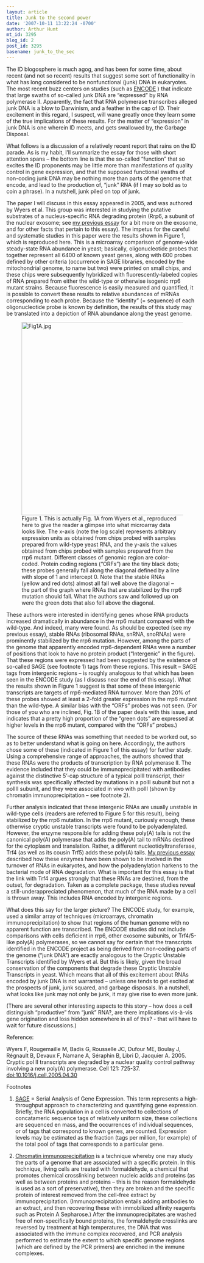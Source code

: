 ```yaml
---
layout: article
title: Junk to the second power
date: '2007-10-11 13:22:24 -0700'
author: Arthur Hunt
mt_id: 3295
blog_id: 2
post_id: 3295
basename: junk_to_the_sec
---
```

The ID blogosphere is much agog, and has been for some time, about recent (and not so recent) results that suggest some sort of functionality in what has long considered to be nonfunctional (junk) DNA in eukaryotes.  The most recent buzz centers on studies (such as [ENCODE](http://www.genome.gov/10005107) ) that indicate that large swaths of so-called junk DNA are “expressed” by RNA polymerase II.  Apparently, the fact that RNA polymerase transcribes alleged junk DNA is a blow to Darwinism, and a feather in the cap of ID.  Their excitement in this regard, I suspect, will wane greatly once they learn some of the true implications of these results.   For the matter of “expression” in junk DNA is one wherein ID meets, and gets swallowed by, the Garbage Disposal.

What follows is a discussion of a relatively recent report that rains on the ID parade.  As is my habit, I’ll summarize the essay for those with short attention spans – the bottom line is that the so-called “function” that so excites the ID proponents may be little more than manifestations of quality control in gene expression, and that the supposed functional swaths of non-coding junk DNA may be nothing more than parts of the genome that encode, and lead to the production of, “junk” RNA (if I may so bold as to coin a phrase).  In a nutshell, junk piled on top of junk.

The paper I will discuss in this essay appeared in 2005, and was authored by Wyers et al.  This group was interested in studying the putative substrates of a nucleus-specific RNA degrading protein (Rrp6, a subunit of the nuclear exosome; see [my previous essay](http://pandasthumb.org/archives/2007/10/you-have-to-spe.html#more)  for a bit more on the exosome, and for other facts that pertain to this essay).  The impetus for the careful and systematic studies in this paper were the results shown in Figure 1, which is reproduced here.  This is a microarray comparison of genome-wide steady-state RNA abundance in yeast; basically, oligonucleotide probes that together represent all 6400 of known yeast genes, along with 600 probes defined by other criteria (occurrence in SAGE libraries, encoded by the mitochondrial genome, to name but two) were printed on small chips, and these chips were subsequently hybridized with fluorescently-labeled copies of RNA prepared from either the wild-type or otherwise isogenic rrp6 mutant strains.  Because fluorescence is easily measured and quantified, it is possible to convert these results to relative abundances of mRNAs corresponding to each probe.  Because the “identity” (= sequence) of each oligonucleotide probe is known by definition, the results of this study may be translated into a depiction of RNA abundance along the yeast genome.  

<figure>
<img src="{{ site.baseurl }}/uploads/2007/Fig1A.jpg" alt="Fig1A.jpg" width="600" height="506" />
<figcaption markdown="span">
Figure 1.  This is actually Fig. 1A from Wyers et al., reproduced here to give the reader a glimpse into what microarray data looks like.  The x-axis (note the log scale) represents arbitrary expression units as obtained from chips probed with samples prepared from wild-type yeast RNA, and the y-axis the values obtained from chips probed with samples prepared from the rrp6 mutant.  Different classes of genomic region are color-coded.  Protein coding regions (“ORFs”) are the tiny black dots; these probes generally fall along the diagonal defined by a line with slope of 1 and intercept 0.  Note that the stable RNAs (yellow and red dots) almost all fall well above the diagonal – the part of the graph where RNAs that are stabilized by the rrp6 mutation should fall.  What the authors saw and followed up on were the green dots that also fell above the diagonal.  

</figcaption>
</figure>

These authors were interested in identifying genes whose RNA products increased dramatically in abundance in the rrp6 mutant compared with the wild-type.  And indeed, many were found.  As should be expected (see my previous essay), stable RNAs (ribosomal RNAs, snRNA, snoRNAs) were prominently stabilized by the rrp6 mutation.  However, among the parts of the genome that apparently encoded rrp6-dependent RNAs were a number of positions that look to have no protein product (“Intergenic” in the figure).  That these regions were expressed had been suggested by the existence of so-called SAGE (see footnote 1) tags from these regions.  This result – SAGE tags from intergenic regions – is roughly analogous to that which has been seen in the ENCODE study (as I discuss near the end of this essay).  What the results shown in Figure 1 suggest is that some of these intergenic transcripts are targets of rrp6-mediated RNA turnover.  More than 20% of these probes showed at least a 2-fold greater expression in the rrp6 mutant than the wild-type.  A similar bias with the “ORFs” probes was not seen.  (For those of you who are inclined, Fig. 1B of the paper deals with this issue, and indicates that a pretty high proportion of the “green dots” are expressed at higher levels in the rrp6 mutant, compared with the “ORFs” probes.)

The source of these RNAs was something that needed to be worked out, so as to better understand what is going on here.  Accordingly, the authors chose some of these (indicated in Figure 1 of this essay) for further study.  Using a comprehensive range of approaches, the authors showed that these RNAs were the products of transcription by RNA polymerase II.  The evidence included that they could be immunoprecipitated with antibodies against the distinctive 5’-cap structure of a typical polII transcript, their synthesis was specifically affected by mutations in a polII subunit but not a polIII subunit, and they were associated in vivo with polII (shown by chromatin immunoprecipitation – see footnote 2). 

Further analysis indicated that these intergenic RNAs are usually unstable in wild-type cells (readers are referred to Figure 5 for this result), being stabilized by the rrp6 mutation.  In the rrp6 mutant, curiously enough, these otherwise cryptic unstable transcripts were found to be polyadenylated.  However, the enzyme responsible for adding these poly(A) tails is not the canonical poly(A) polymerase that adds the poly(A) tail to mRNAs destined for the cytoplasm and translation.  Rather, a different nucleotidyltransferase, Trf4 (as well as its cousin Trf5) adds these poly(A) tails.  [My previous essay](http://pandasthumb.org/archives/2007/10/you-have-to-spe.html#more) described how these enzymes have been shown to be involved in the turnover of RNAs in eukaryotes, and how the polyadenylation harkens to the bacterial mode of RNA degradation.  What is important for this essay is that the link with Trf4 argues strongly that these RNAs are destined, from the outset, for degradation.  Taken as a complete package, these studies reveal a still-underappreciated phenomenon, that much of the RNA made by a cell is thrown away.  This includes RNA encoded by intergenic regions.

What does this say for the larger picture?  The ENCODE study, for example, used a similar array of techniques (microarrays, chromatin immunoprecipitation) to show that regions of the human genome with no apparent function are transcribed.  The ENCODE studies did not include comparisons with cells deficient in rrp6, other exosome subunits, or Trf4/5-like poly(A) polymerases, so we cannot say for certain that the transcripts identified in the ENCODE project as being derived from non-coding parts of the genome (“junk DNA”) are exactly analogous to the Cryptic Unstable Transcripts identified by Wyers et al.  But this is likely, given the broad conservation of the components that degrade these Cryptic Unstable Transcripts in yeast.  Which means that all of this excitement about RNAs encoded by junk DNA is not warranted – unless one tends to get excited at the prospects of junk, junk squared, and garbage disposals.  In a nutshell, what looks like junk may not only be junk, it may give rise to even more junk.

(There are several other interesting aspects to this story – how does a cell distinguish “productive” from “junk” RNA?, are there implications vis-à-vis gene origination and loss hidden somewhere in all of this? - that will have to wait for future discussions.)

Reference: 

Wyers F, Rougemaille M, Badis G, Rousselle JC, Dufour ME, Boulay J, Régnault B, Devaux F, Namane A, Séraphin B, Libri D, Jacquier A. 2005.  Cryptic pol II transcripts are degraded by a nuclear quality control pathway involving a new poly(A) polymerase. Cell 121: 725-37. [doi:10.1016/j.cell.2005.04.30](http://dx.doi.org/10.1016/j.cell.2005.04.030) 

Footnotes

1. [SAGE](http://en.wikipedia.org/wiki/Serial_Analysis_of_Gene_Expression) = Serial Analysis of Gene Expression.  This term represents a high-throughput approach to characterizing and quantifying gene expression.  Briefly, the RNA population in a cell is converted to collections of concatameric sequence tags of relatively uniform size, these collections are sequenced en mass, and the occurrences of individual sequences, or of tags that correspond to known genes, are counted.  Expression levels may be estimated as the fraction (tags per million, for example) of the total pool of tags that corresponds to a particular gene.

2.  [Chromatin immunoprecipitation](http://en.wikipedia.org/wiki/Chromatin_immunoprecipitation) is a technique whereby one may study the parts of a genome that are associated with a specific protein.  In this technique, living cells are treated with formaldehyde, a chemical that promotes chemical crosslinking between nucleic acids and proteins (as well as between proteins and proteins – this is the reason formaldehyde is used as a sort of preservative), then they are broken and the specific protein of interest removed from the cell-free extract by immunoprecipitation.  (Immunoprecipitation entails adding antibodies to an extract, and then recovering these with immobilized affinity reagents such as Protein A Sepharose.)  After the immunoprecipitates are washed free of non-specifically bound proteins, the formaldehyde crosslinks are reversed by treatment at high temperatures, the DNA that was associated with the immune complex recovered, and PCR analysis performed to estimate the extent to which specific genome regions (which are defined by the PCR primers) are enriched in the immune complexes.
